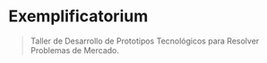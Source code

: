 # Exemplificatorium

> Taller de Desarrollo de Prototipos Tecnológicos para Resolver Problemas de Mercado.
